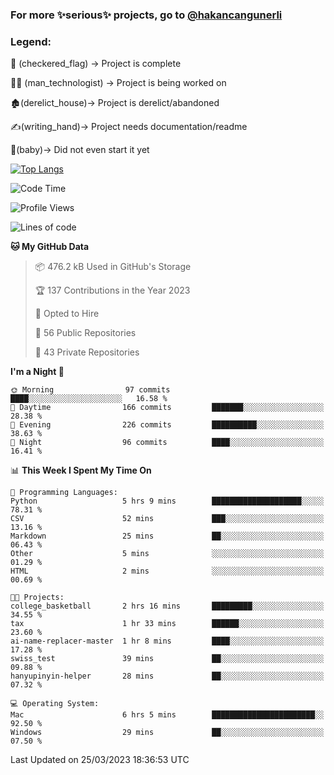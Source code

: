 ### For more ✨serious✨ projects, go to [@hakancangunerli](https://github.com/hakancangunerli)


### Legend:


🏁 (checkered_flag) -> Project is complete

👨‍💻 (man_technologist)   -> Project is being worked on

🏚️(derelict_house)-> Project is derelict/abandoned

✍️(writing_hand)-> Project needs documentation/readme

👶(baby)-> Did not even start it yet

[![Top Langs](https://github-readme-stats.vercel.app/api/top-langs/?username=johngunerli&layout=compact&hide=tex,html,shell,CSS&langs_count=10&exclude_repo=2015-csharp)](https://github.com/anuraghazra/github-readme-stats)


<!--START_SECTION:waka-->
![Code Time](http://img.shields.io/badge/Code%20Time-402%20hrs%206%20mins-blue)

![Profile Views](http://img.shields.io/badge/Profile%20Views-3-blue)

![Lines of code](https://img.shields.io/badge/From%20Hello%20World%20I%27ve%20Written-3.1%20million%20lines%20of%20code-blue)

**🐱 My GitHub Data** 

> 📦 476.2 kB Used in GitHub's Storage 
 > 
> 🏆 137 Contributions in the Year 2023
 > 
> 💼 Opted to Hire
 > 
> 📜 56 Public Repositories 
 > 
> 🔑 43 Private Repositories 
 > 
**I'm a Night 🦉** 

```text
🌞 Morning                97 commits          ████░░░░░░░░░░░░░░░░░░░░░   16.58 % 
🌆 Daytime                166 commits         ███████░░░░░░░░░░░░░░░░░░   28.38 % 
🌃 Evening                226 commits         ██████████░░░░░░░░░░░░░░░   38.63 % 
🌙 Night                  96 commits          ████░░░░░░░░░░░░░░░░░░░░░   16.41 % 
```


📊 **This Week I Spent My Time On** 

```text
💬 Programming Languages: 
Python                   5 hrs 9 mins        ████████████████████░░░░░   78.31 % 
CSV                      52 mins             ███░░░░░░░░░░░░░░░░░░░░░░   13.16 % 
Markdown                 25 mins             ██░░░░░░░░░░░░░░░░░░░░░░░   06.43 % 
Other                    5 mins              ░░░░░░░░░░░░░░░░░░░░░░░░░   01.29 % 
HTML                     2 mins              ░░░░░░░░░░░░░░░░░░░░░░░░░   00.69 % 

🐱‍💻 Projects: 
college_basketball       2 hrs 16 mins       █████████░░░░░░░░░░░░░░░░   34.55 % 
tax                      1 hr 33 mins        ██████░░░░░░░░░░░░░░░░░░░   23.60 % 
ai-name-replacer-master  1 hr 8 mins         ████░░░░░░░░░░░░░░░░░░░░░   17.28 % 
swiss_test               39 mins             ██░░░░░░░░░░░░░░░░░░░░░░░   09.88 % 
hanyupinyin-helper       28 mins             ██░░░░░░░░░░░░░░░░░░░░░░░   07.32 % 

💻 Operating System: 
Mac                      6 hrs 5 mins        ███████████████████████░░   92.50 % 
Windows                  29 mins             ██░░░░░░░░░░░░░░░░░░░░░░░   07.50 % 
```


 Last Updated on 25/03/2023 18:36:53 UTC
<!--END_SECTION:waka-->


